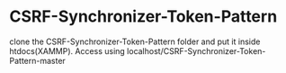 # CSRF-Synchronizer-Token-Pattern

clone the CSRF-Synchronizer-Token-Pattern folder and put it inside htdocs(XAMMP). Access using localhost/CSRF-Synchronizer-Token-Pattern-master
